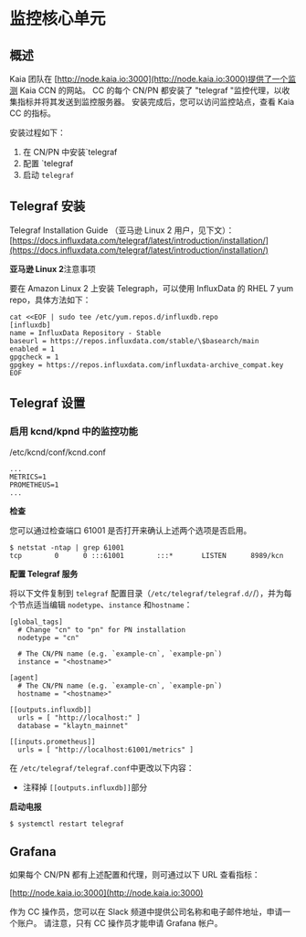 # 监控核心单元

## 概述<a id="overview"></a>

Kaia 团队在 [http://node.kaia.io:3000](http://node.kaia.io:3000)提供了一个监测 Kaia CCN 的网站。 CC 的每个 CN/PN 都安装了 "telegraf "监控代理，以收集指标并将其发送到监控服务器。 安装完成后，您可以访问监控站点，查看 Kaia CC 的指标。

安装过程如下：

1. 在 CN/PN 中安装\`telegraf
2. 配置 \`telegraf
3. 启动 `telegraf`

## Telegraf 安装<a id="telegraf-installation"></a>

Telegraf Installation Guide （亚马逊 Linux 2 用户，见下文）：[https://docs.influxdata.com/telegraf/latest/introduction/installation/](https://docs.influxdata.com/telegraf/latest/introduction/installation/)

**亚马逊 Linux 2**注意事项

要在 Amazon Linux 2 上安装 Telegraph，可以使用 InfluxData 的 RHEL 7 yum repo，具体方法如下：

```text
cat <<EOF | sudo tee /etc/yum.repos.d/influxdb.repo
[influxdb]
name = InfluxData Repository - Stable
baseurl = https://repos.influxdata.com/stable/\$basearch/main
enabled = 1
gpgcheck = 1
gpgkey = https://repos.influxdata.com/influxdata-archive_compat.key
EOF
```

## Telegraf 设置<a id="telegraf-setup"></a>

### 启用 kcnd/kpnd 中的监控功能<a id="enable-monitoring-in-kcnd-kpnd"></a>

/etc/kcnd/conf/kcnd.conf

```text
...
METRICS=1
PROMETHEUS=1
...
```

**检查**

您可以通过检查端口 61001 是否打开来确认上述两个选项是否启用。

```text
$ netstat -ntap | grep 61001
tcp        0      0 :::61001        :::*       LISTEN      8989/kcn
```

**配置 Telegraf 服务**

将以下文件复制到 `telegraf` 配置目录（`/etc/telegraf/telegraf.d/`/），并为每个节点适当编辑 `nodetype`、`instance` 和`hostname`：

```text
[global_tags]
  # Change "cn" to "pn" for PN installation
  nodetype = "cn"

  # The CN/PN name (e.g. `example-cn`, `example-pn`)
  instance = "<hostname>"

[agent]
  # The CN/PN name (e.g. `example-cn`, `example-pn`)
  hostname = "<hostname>"

[[outputs.influxdb]]
  urls = [ "http://localhost:" ]
  database = "klaytn_mainnet"

[[inputs.prometheus]]
  urls = [ "http://localhost:61001/metrics" ]
```

在 `/etc/telegraf/telegraf.conf`中更改以下内容：

- 注释掉 `[[outputs.influxdb]]`部分

**启动电报**

```text
$ systemctl restart telegraf
```

## Grafana <a id="grafana"></a>

如果每个 CN/PN 都有上述配置和代理，则可通过以下 URL 查看指标：

[http://node.kaia.io:3000](http://node.kaia.io:3000)

作为 CC 操作员，您可以在 Slack 频道中提供公司名称和电子邮件地址，申请一个账户。 请注意，只有 CC 操作员才能申请 Grafana 帐户。
